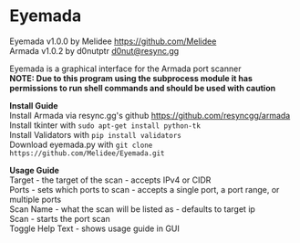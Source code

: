 # Eyemada  
Eyemada v1.0.0 by Melidee <https://github.com/Melidee>  
Armada v1.0.2 by d0nutptr <d0nut@resync.gg>  

Eyemada is a graphical interface for the Armada port scanner  
**NOTE: Due to this program using the subprocess module it has permissions to run shell commands and should be used with caution**

**Install Guide**  
    Install Armada via resync.gg's github <https://github.com/resyncgg/armada>  
    Install tkinter with `sudo apt-get install python-tk`  
    Install Validators with `pip install validators`  
    Download eyemada.py with `git clone https://github.com/Melidee/Eyemada.git`  

**Usage Guide**  
    Target - the target of the scan - accepts IPv4 or CIDR  
    Ports - sets which ports to scan - accepts a single port, a port range, or multiple ports  
    Scan Name - what the scan will be listed as - defaults to target ip  
    Scan - starts the port scan  
    Toggle Help Text - shows usage guide in GUI  
